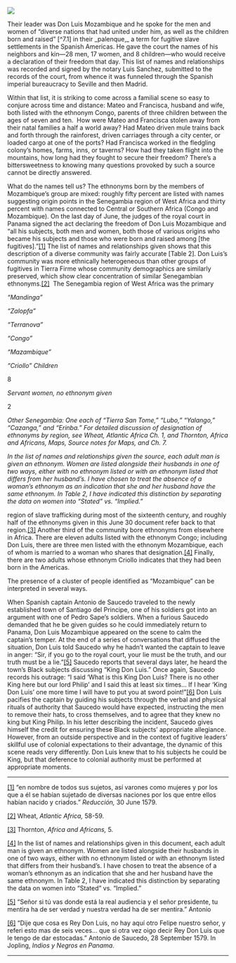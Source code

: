 <a href="https://juncture-digital.org"><img src="https://juncture-digital.org/images/ve-button.png"></a>

<param ve-config 
       title="Panama"
       author="EmKamm"
       banner="https://raw.githubusercontent.com/emKamm/homepage/main/Panama/1644Jansson.png" 
       layout="vtl">

<!-- Entities discussed throughout the essay are typically defined before the essay text and
     are thus available in all text.  Entity identifiers (QIDs) can be found in either
     Wikipedia or Wikidata (https://www.wikidata.org)> -->
<param ve-entity eid="">
Their leader was Don Luis Mozambique and he spoke for the men and women of “diverse nations that had united under him, as well as the children born and raised” [^7.1] in their _palenque,_ a term for fugitive slave settlements in the Spanish Americas. He gave the court the names of his neighbors and kin—28 men, 17 women, and 8 children—who would receive a declaration of their freedom that day. This list of names and relationships was recorded and signed by the notary Luis Sanchez, submitted to the records of the court, from whence it was funneled through the Spanish imperial bureaucracy to Seville and then Madrid. 

Within that list, it is striking to come across a familial scene so easy to conjure across time and distance: Mateo and Francisca, husband and wife, both listed with the ethnonym Congo, parents of three children between the ages of seven and ten.  How were Mateo and Francisca stolen away from their natal families a half a world away? Had Mateo driven mule trains back and forth through the rainforest, driven carriages through a city center, or loaded cargo at one of the ports? Had Francisca worked in the fledgling colony’s homes, farms, inns, or taverns? How had they taken flight into the mountains, how long had they fought to secure their freedom? There’s a bittersweetness to knowing many questions provoked by such a source cannot be directly answered.

What do the names tell us? The ethnonyms born by the members of Mozambique’s group are mixed: roughly fifty percent are listed with names suggesting origin points in the Senegambia region of West Africa and thirty percent with names connected to Central or Southern Africa (Congo and Mozambique). On the last day of June, the judges of the royal court in Panama signed the act declaring the freedom of Don Luis Mozambique and “all his subjects, both men and women, both those of various origins who became his subjects and those who were born and raised among [the fugitives].”[[1]](#_ftn1) The list of names and relationships given shows that this description of a diverse community was fairly accurate [Table 2]. Don Luis’s community was more ethnically heterogeneous than other groups of fugitives in Tierra Firme whose community demographics are similarly preserved, which show clear concentration of similar Senegambian ethnonyms.[[2]](#_ftn2)  The Senegambia region of West Africa was the primary



_“Mandinga”_


_“Zalopfa”_


_“Terranova”_

_“Congo”_


_“Mazambique”_


_“Criollo”_
_Children_

8

_Servant women, no ethnonym given_

2

_Other Senegambia: One each of “Tierra San Tome,” “Lubo,” “Yalango,” “Cazanga,” and “Erinba.” For detailed discussion of designation of ethnonyms by region, see Wheat, Atlantic Africa_ _Ch. 1, and Thornton, Africa and Africans, Maps, Source notes for Maps, and Ch. 7._

_In the list of names and relationships given the source, each adult man is given an ethnonym. Women are listed alongside their husbands in one of two ways, either with no ethnonym listed or with an ethnonym listed that differs from her husband’s. I have chosen to treat the absence of a woman’s ethnonym as an indication that she and her husband have the same ethnonym. In Table 2, I have indicated this distinction by separating the data on women into “Stated” vs. “Implied.”_

region of slave trafficking during most of the sixteenth century, and roughly half of the ethnonyms given in this June 30 document refer back to that region.[[3]](#_ftn3) Another third of the community bore ethnonyms from elsewhere in Africa. There are eleven adults listed with the ethnonym Congo; including Don Luis, there are three men listed with the ethnonym Mozambique, each of whom is married to a woman who shares that designation.[[4]](#_ftn4) Finally, there are two adults whose ethnonym Criollo indicates that they had been born in the Americas.

The presence of a cluster of people identified as “Mozambique” can be interpreted in several ways.

When Spanish captain Antonio de Saucedo traveled to the newly established town of Santiago del Principe, one of his soldiers got into an argument with one of Pedro Sape’s soldiers. When a furious Saucedo demanded that he be given guides so he could immediately return to Panama, Don Luis Mozambique appeared on the scene to calm the captain’s temper. At the end of a series of conversations that diffused the situation, Don Luis told Saucedo why he hadn’t wanted the captain to leave in anger: “Sir, if you go to the royal court, your lie must be the truth, and our truth must be a lie.”[[5]](#_ftn5) Saucedo reports that several days later, he heard the town’s Black subjects discussing “King Don Luis.” Once again, Saucedo records his outrage: “I said ‘What is this King Don Luis? There is no other King here but our lord Philip’ and I said this at least six times… If I hear ‘King Don Luis’ one more time I will have to put you at sword point!”[[6]](#_ftn6) Don Luis pacifies the captain by guiding his subjects through the verbal and physical rituals of authority that Saucedo would have expected, instructing the men to remove their hats, to cross themselves, and to agree that they knew no king but King Philip. In his letter describing the incident, Saucedo gives himself the credit for ensuring these Black subjects’ appropriate allegiance. However, from an outside perspective and in the context of fugitive leaders’ skillful use of colonial expectations to their advantage, the dynamic of this scene reads very differently. Don Luis knew that to his subjects he could be King, but that deference to colonial authority must be performed at appropriate moments.

  

---

[[1]](#_ftnref1) “en nombre de todos sus sujetos, así varones como mujeres y por los que a él se habían sujetado de diversas naciones por los que entre ellos habían nacido y criados.” _Reducción,_ 30 June 1579.   

[[2]](#_ftnref2) Wheat, _Atlantic Africa,_ 58-59.

[[3]](#_ftnref3) Thornton, _Africa and Africans,_ 5.

[[4]](#_ftnref4) In the list of names and relationships given in this document, each adult man is given an ethnonym. Women are listed alongside their husbands in one of two ways, either with no ethnonym listed or with an ethnonym listed that differs from their husband’s. I have chosen to treat the absence of a woman’s ethnonym as an indication that she and her husband have the same ethnonym. In Table 2, I have indicated this distinction by separating the data on women into “Stated” vs. “Implied.”

[[5]](#_ftnref5) “Señor si tú vas donde está la real audiencia y el señor presidente, tu mentira ha de ser verdad y nuestra verdad ha de ser mentira.” Antonio

[[6]](#_ftnref6) “Dije que cosa es Rey Don Luis, no hay aquí otro Felipe nuestro señor, y referi esto mas de seis veces… que si otra vez oigo decir Rey Don Luis que le tengo de dar estocadas.” Antonio de Saucedo, 28 September 1579. In Jopling, _Indios y Negros en Panama_.
  

---

[^7.1]: “y por los que a el se habían sujetado de diversas naciones por los que entre ellos habían nacido y criados.” _Reducción de los negros cimarrones de Portobelo,_ June 30, 1579. In  Jopling ed., _Indios y negros en Panamá_.
